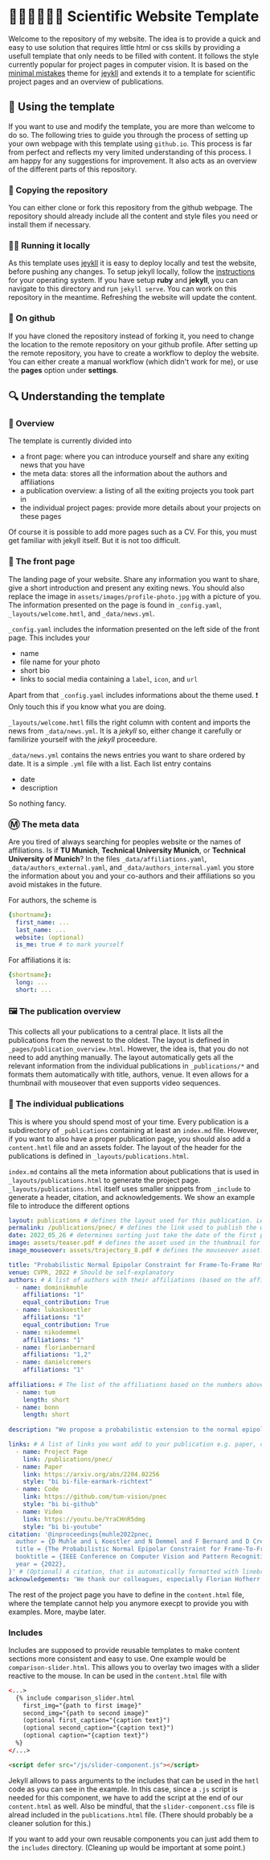 # 👨‍🔬🧑‍🔬👩‍🔬 Scientific Website Template

Welcome to the repository of my website. The idea is to provide a quick and easy to use solution that requires little html or css skills by providing a usefull template that only needs to be filled with content. It follows the style currently popular for project pages in computer vision. It is based on the [minimal mistakes](https://github.com/mmistakes/minimal-mistakes) theme for [jeykll](https://jekyllrb.com) and extends it to a template for scientific project pages and an overview of publications.

## 📇 Using the template

If you want to use and modify the template, you are more than welcome to do so. The following tries to guide you through the process of setting up your own webpage with this template using `github.io`. This process is far from perfect and reflects my very limited understanding of this process. I am happy for any suggestions for improvement. It also acts as an overview of the different parts of this repository.

### 💾 Copying the repository

You can either clone or fork this repository from the github webpage. The repository should already include all the content and style files you need or install them if necessary.

### 🏃‍♂️ Running it locally

As this template uses [jeykll](https://jekyllrb.com) it is easy to deploy locally and test the website, before pushing any changes. To setup jekyll locally, follow the [instructions](https://jekyllrb.com/docs/installation/) for your operating system. If you have setup **ruby** and **jekyll**, you can navigate to this directory and run `jekyll serve`. You can work on this repository in the meantime. Refreshing the website will update the content.

### 📡 On github

If you have cloned the repository instead of forking it, you need to change the location to the remote repository on your github profile. After setting up the remote repository, you have to create a workflow to deploy the website. You can either create a manual workflow (which didn't work for me), or use the **pages** option under **settings**.

## 🔍 Understanding the template

### 👀 Overview

The template is currently divided into

- a front page: where you can introduce yourself and share any exiting news that you have
- the meta data: stores all the information about the authors and affiliations
- a publication overview: a listing of all the exiting projects you took part in
- the individual project pages: provide more details about your projects on these pages

Of course it is possible to add more pages such as a CV. For this, you must get familiar with jekyll itself. But it is not too difficult.

### 🧑 The front page

The landing page of your website. Share any information you want to share, give a short introduction and present any exiting news. You should also replace the image in `assets/images/profile-photo.jpg` with a picture of you. The information presented on the page is found in `_config.yaml`, `_layouts/welcome.hmtl`, and `_data/news.yml`.

`_config.yaml` includes the information presented on the left side of the front page. This includes your

- name
- file name for your photo
- short bio
- links to social media containing a `label`, `icon`, and `url`

Apart from that `_config.yaml` includes informations about the theme used. ❗ Only touch this if you know what you are doing.

`_layouts/welcome.hmtl` fills the right column with content and imports the news from `_data/news.yml`. It is a *jekyll* so, either change it carefully or familirize yourself with the *jekyll* proceedure.

`_data/news.yml` contains the news entries you want to share ordered by date. It is a simple `.yml` file with a list. Each list entry contains

- date
- description

So nothing fancy.

### Ⓜ️ The meta data

Are you tired of always searching for peoples website or the names of affiliations. Is if **TU Munich**, **Technical University Munich**, or **Technical University of Munich**? In the files `_data/affiliations.yaml`, `_data/authors_external.yaml`, and `_data/authors_internal.yaml` you store the information about you and your co-authors and their affiliations so you avoid mistakes in the future.

For authors, the scheme is

```yaml
{shortname}:
  first_name: ...
  last_name: ...
  website: (optional)
  is_me: true # to mark yourself
```

For affiliations it is:

```yaml
{shortname}:
  long: ...
  short: ...
```

### 🖼️ The publication overview

This collects all your publications to a central place. It lists all the publications from the newest to the oldest. The layout is defined in `_pages/publication_overview.html`. However, the idea is, that you do not need to add anything manually. The layout automatically gets all the relevant information from the individual publications in `_publications/*` and formats them automatically with title, authors, venue. It even allows for a thumbnail with mouseover that even supports video sequences.

### 📖 The individual publications

This is where you should spend most of your time. Every publication is a subdirectory of `_publications` containing at least an `index.md` file. However, if you want to also have a proper publication page, you should also add a `content.hmtl` file and an assets folder. The layout of the header for the publications is defined in `_layouts/publications.html`.

`index.md` contains all the meta information about publications that is used in `_layouts/publications.html` to generate the project page. `_layouts/publications.html` itself uses smaller snippets from `_include` to generate a header, citation, and acknowledgements. We show an example file to introduce the different options

```yaml
layout: publications # defines the layout used for this publication. Leave it as publications or create your own layout under _layouts
permalink: /publications/pnec/ # defines the link used to publish the website
date: 2022_05_26 # determines sorting just take the date of the first publication as YYYY_MM_DD
image: assets/teaser.pdf # defines the asset used in the thumbnail for the publication overview. Doesn't have to be a local file, can also use a file from another repository, e.g. if the actual project page is somewhere external
image_mouseover: assets/trajectory_8.pdf # defines the mouseover asset. Also supports .mp4 otherwise same as above

title: "Probabilistic Normal Epipolar Constraint for Frame-To-Frame Rotation Optimization under Uncertain Feature Positions" # Should be self-explanatory
venue: CVPR, 2022 # Should be self-explanatory
authors: # A list of authors with their affiliations (based on the affiliations list at the bottom). As affiliations are not constant, this is one of the easiest solutions. Add equal_contribution to denote equal contribution
  - name: dominikmuhle
    affiliations: "1"
    equal_contribution: True
  - name: lukaskoestler
    affiliations: "1"
    equal_contribution: True
  - name: nikodemmel
    affiliations: "1"
  - name: florianbernard
    affiliations: "1,2"
  - name: danielcremers
    affiliations: "1"
  
affiliations: # The list of the affiliations based on the numbers above. Also denote whether you want the short or long version.
  - name: tum
    length: short
  - name: bonn
    length: short
  
description: "We propose a probabilistic extension to the normal epipolar constraint (NEC) which we call the PNEC. It allows to account for keypoint position uncertainty in images to produce more accurate frame to frame pose estimates." # A short description for the project overview

links: # A list of links you want add to your publication e.g. paper, code, video, poster, etc. The project page is mandatory and can either be a local link or an external link. This is used only on the overview page. You can add symbols to your links with the style attribute. However, I have no idea where to look this up.
  - name: Project Page
    link: /publications/pnec/
  - name: Paper
    link: https://arxiv.org/abs/2204.02256
    style: "bi bi-file-earmark-richtext"
  - name: Code
    link: https://github.com/tum-vision/pnec
    style: "bi bi-github"
  - name: Video
    link: https://youtu.be/YraCHnR5dmg
    style: "bi bi-youtube"
citation: '@inproceedings{muhle2022pnec, 
  author = {D Muhle and L Koestler and N Demmel and F Bernard and D Cremers},
  title = {The Probabilistic Normal Epipolar Constraint for Frame-To-Frame Rotation Optimization under Uncertain Feature Positions}, 
  booktitle = {IEEE Conference on Computer Vision and Pattern Recognition (CVPR)},
  year = {2022},
}' # (Optional) A citation, that is automatically formatted with linebreaks and tabs. That took me a very long time. If provided, it will create a citation section a handy citation buttion that will copy this to the clipboard on the project page and the overview. 
acknowledgements: 'We thank our colleagues, especially Florian Hofherr, for proofreading and helpful discussions. This work was supported by the ERC Advanced Grant SIMULACRON and by the Munich Center for Machine Learning.' # (Optional) Will add a acknowledgements section on the project page. 
```

The rest of the project page you have to define in the `content.html` file, where the template cannot help you anymore execpt to provide you with examples. More, maybe later.

### Includes

Includes are supposed to provide reusable templates to make content sections more consistent and easy to use. One example would be `comparison-slider.html`. This allows you to overlay two images with a slider reactive to the mouse. In can be used in the `content.html` file with

```html
<...>
  {% include comparison_slider.html 
    first_img="{path to first image}" 
    second_img="{path to second image}" 
    (optional first_caption="{caption text}")
    (optional second_caption="{caption text}")
    (optional caption="{caption text}")
  %}
</...>

<script defer src="/js/slider-component.js"></script>
```

Jekyll allows to pass arguments to the includes that can be used in the `hmtl` code as you can see in the example. In this case, since a `.js` script is needed for this component, we have to add the script at the end of our `content.html` as well. Also be mindful, that the `slider-component.css` file is alread included in the `publications.html` file. (There should probably be a cleaner solution for this.)

If you want to add your own reusable components you can just add them to the `includes` directory. (Cleaning up would be important at some point.)
